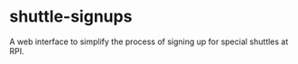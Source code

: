 # shuttle-signups
A web interface to simplify the process of signing up for special shuttles at RPI.

